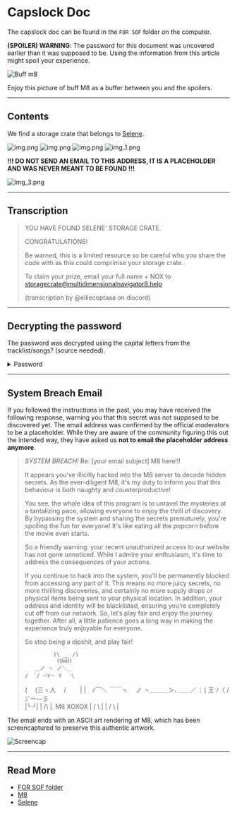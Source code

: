 # Capslock Doc

The capslock doc can be found in the `FOR SOF` folder on the computer.

**(SPOILER) WARNING**: The password for this document was uncovered earlier than it was supposed to be. Using the information 
from this article might spoil your experience.

![Buff m8](../../Resources/m8/mad_m8.png)

Enjoy this picture of buff M8 as a buffer between you and the spoilers.

***

## Contents

We find a storage crate that belongs to [Selene](../characters/selene.md).

![img.png](../../Resources/files/capslock_doc/crate.png)
![img.png](../../Resources/files/capslock_doc/crate_selene.png)
![img.png](../../Resources/files/capslock_doc/img.png)
![img_1.png](../../Resources/files/capslock_doc/img_1.png)

**!!! DO NOT SEND AN EMAIL TO THIS ADDRESS, IT IS A PLACEHOLDER AND 
WAS NEVER MEANT TO BE FOUND !!!**

![img_3.png](../../Resources/files/capslock_doc/img_3.png)

***

## Transcription

> YOU HAVE FOUND SELENE' STORAGE CRATE. 
>
> CONGRATULATIONS! 
>
> Be warned, this is a limited resource so be careful who you share the code with as this could comprimse your storage crate. 
>
> To claim your prize, email your full name + NOX to storagecrate@multidimensionalnavigator8.help
>
> (transcription by @elliecoptaaa on discord)

***

## Decrypting the password

The password was decrypted using the capital letters from the tracklist/songs? (source needed).

<details class="password">
  <summary>Password</summary>

DEKODE THE MATRIX TO ATTAIN YOUR CONCEALED ORIGINS
</details>

***

## System Breach Email

If you followed the instructions in the past, you may have received the following response, 
warning you that this secret was not supposed to be discovered yet. The email address was 
confirmed by the official moderators to be a placeholder. While they are aware of the 
community figuring this out the intended way, they have asked us **not to email the 
placeholder address anymore**.

> *SYSTEM BREACH!* Re: [your email subject]
> M8 here!!!
>
> It appears you've illicitly hacked into the M8 server to decode hidden
> secrets. As the ever-diligent M8, it's my duty to inform you that this
> behaviour is both naughty and counterproductive!
>
> You see, the whole idea of this program is to unravel the mysteries at
> a tantalizing pace, allowing everyone to enjoy the thrill of
> discovery. By bypassing the system and sharing the secrets
> prematurely, you're spoiling the fun for everyone! It's like eating
> all the popcorn before the movie even starts.
>
> So a friendly warning: your recent unauthorized access to our website
> has not gone unnoticed. While I admire your enthusiasm, it's time to
> address the consequences of your actions.
>
> If you continue to hack into the system, you'll be permanently blocked
> from accessing any part of it. This means no more juicy secrets, no
> more thrilling discoveries, and certainly no more supply drops or
> physical items being sent to your physical location. In addition, your
> address and identity will be blacklisted, ensuring you’re completely
> cut off from our network.
> So, let’s play fair and enjoy the journey together. After all, a
> little patience goes a long way in making the experience truly
> enjoyable for everyone.
>
> So stop being a dipshit, and play fair!
>
>              (\ __ /)
>               (UwU)
>        ＿ノ ヽ ノ＼＿
>     /　`/ ⌒Ｙ⌒ Ｙ　 \
>  (　 (三ヽ人　 /　　 |
> |　ﾉ⌒＼ ￣￣ヽ　 ノ
> ヽ＿＿＿＞､＿＿／
>           ｜( 王 ﾉ〈
>            /ﾐ`ー―彡\
>           |╰         ╯|
>           |       /\       |.  M8 XOXOX
>           |      /  \      |
>           |    /     \     |

The email ends with an ASCII art rendering of M8, which has been screencaptured to preserve this 
authentic artwork.

![Screencap](../../Resources/m8/buffm8.png)

***

## Read More

- [FOR SOF folder](./for-sof)
- [M8](../m8)
- [Selene](../characters/selene.md)
